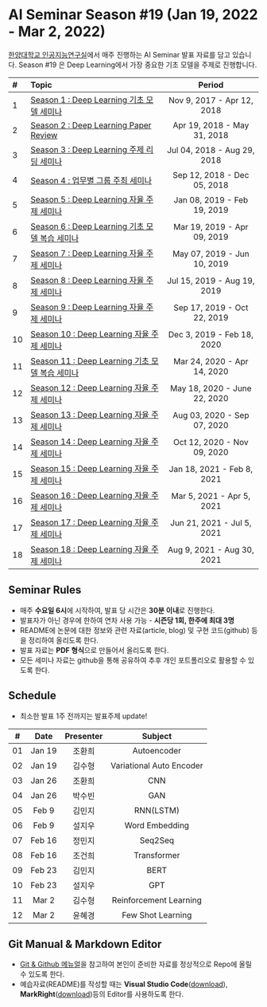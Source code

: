 # AI Seminar Season #19 (Jan 19, 2022 - Mar 2, 2022)
[한양대학교 인공지능연구실](http://ai.hanyang.ac.kr/)에서 매주 진행하는 AI Seminar 발표 자료를 담고 있습니다. Season #19 은 Deep Learning에서 가장 중요한 기초 모델을 주제로 진행합니다.

|#  | Topic                                  | Period |
|:--|:---------------------------------------|:---------------:|
|1  | [Season 1 : Deep Learning 기초 모델 세미나](https://github.com/roomylee/deep-learning-seminar/tree/master/season_01) | Nov 9, 2017 - Apr 12, 2018|
|2  | [Season 2 : Deep Learning Paper Review](https://github.com/roomylee/deep-learning-seminar/tree/master/season_02) | Apr 19, 2018 - May 31, 2018 |
|3  | [Season 3 : Deep Learning 주제 리딩 세미나](https://github.com/roomylee/deep-learning-seminar/tree/master/season_03) | Jul 04, 2018 - Aug 29, 2018 |
|4  | [Season 4 : 업무별 그룹 주최 세미나](https://github.com/roomylee/deep-learning-seminar/tree/master/season_04) |  Sep 12, 2018 - Dec 05, 2018 |
|5  | [Season 5 : Deep Learning 자율 주제 세미나](https://github.com/roomylee/deep-learning-seminar/tree/master/season_05) |  Jan 08, 2019 - Feb 19, 2019 |
|6  | [Season 6 : Deep Learning 기초 모델 복습 세미나](https://github.com/roomylee/deep-learning-seminar/tree/master/season_06) |  Mar 19, 2019 - Apr 09, 2019 |
|7  | [Season 7 : Deep Learning 자율 주제 세미나](https://github.com/roomylee/deep-learning-seminar/tree/master/season_07) |  May 07, 2019 - Jun 10, 2019 |
|8  | [Season 8 : Deep Learning 자율 주제 세미나](https://github.com/roomylee/deep-learning-seminar/tree/master/season_08) |  Jul 15, 2019 - Aug 19, 2019 |
|9  | [Season 9 : Deep Learning 자율 주제 세미나](https://github.com/roomylee/deep-learning-seminar/tree/master/season_09) |  Sep 17, 2019 - Oct 22, 2019 |
|10 | [Season 10 : Deep Learning 자율 주제 세미나](https://github.com/roomylee/deep-learning-seminar/tree/master/season_10) | Dec 3, 2019 - Feb 18, 2020 |
|11 | [Season 11 : Deep Learning 기초 모델 복습 세미나](https://github.com/roomylee/deep-learning-seminar/tree/master/season_11) | Mar 24, 2020 - Apr 14, 2020 |
|12 | [Season 12 : Deep Learning 자율 주제 세미나](https://github.com/roomylee/deep-learning-seminar/tree/master/season_12) | May 18, 2020 - June 22, 2020 |
|13 | [Season 13 : Deep Learning 자율 주제 세미나](https://github.com/HYU-AILAB/ai-seminar/tree/master/season_13) | Aug 03, 2020 - Sep 07, 2020 |
|14 | [Season 14 : Deep Learning 자율 주제 세미나](https://github.com/HYU-AILAB/ai-seminar/tree/master/season_14) | Oct 12, 2020 - Nov 09, 2020 |
|15 | [Season 15 : Deep Learning 자율 주제 세미나](https://github.com/HYU-AILAB/ai-seminar/tree/master/season_15) | Jan 18, 2021 - Feb 8, 2021 |
|16 | [Season 16 : Deep Learning 자율 주제 세미나](https://github.com/HYU-AILAB/ai-seminar/tree/master/season_16) | Mar 5, 2021 - Apr 5, 2021 |
|17 | [Season 17 : Deep Learning 자율 주제 세미나](https://github.com/HYU-AILAB/ai-seminar/tree/master/season_17) | Jun 21, 2021 - Jul 5, 2021 |
|18 | [Season 18 : Deep Learning 자율 주제 세미나](https://github.com/HYU-AILAB/ai-seminar/tree/master/season_18) | Aug 9, 2021 - Aug 30, 2021 |

## Seminar Rules
* 매주 **수요일 6시**에 시작하여, 발표 당 시간은 **30분 이내**로 진행한다.
* 발표자가 아닌 경우에 한하여 연차 사용 가능 - **시즌당 1회, 한주에 최대 3명**
* README에 논문에 대한 정보와 관련 자료(article, blog) 및 구현 코드(github) 등을 정리하여 올리도록 한다.
* 발표 자료는 **PDF 형식**으로 만들어서 올리도록 한다.
* 모든 세미나 자료는 github을 통해 공유하여 추후 개인 포트폴리오로 활용할 수 있도록 한다.

## Schedule
* 최소한 발표 1주 전까지는 발표주제 update!

| #  | Date         | Presenter | Subject |
|:--:|:---------------:|:-----------:|:-------:|
|01| Jan 19  | 조환희  | Autoencoder |
|02| Jan 19  | 김수형  | Variational Auto Encoder |
|03| Jan 26  | 조환희  | CNN |
|04| Jan 26 | 박수빈  | GAN |
|05| Feb 9  | 김민지  | RNN(LSTM) |
|06| Feb 9  | 설지우  | Word Embedding |
|07| Feb 16  | 정민지  | Seq2Seq |
|08| Feb 16  | 조건희  | Transformer |
|09| Feb 23  | 김민지  | BERT |
|10| Feb 23  | 설지우  | GPT |
|11| Mar 2  | 김수형  | Reinforcement Learning |
|12| Mar 2  | 윤혜경  | Few Shot Learning  |

## Git Manual & Markdown Editor
* [Git & Github 메뉴얼](https://github.com/roomylee/deep-learning-seminar/blob/master/git%20%26%20github.pdf)을 참고하여 본인이 준비한 자료를 정상적으로 Repo에 올릴 수 있도록 한다.
* 예습자료(README)를 작성할 때는 **Visual Studio Code**([download](https://code.visualstudio.com/Download)), **MarkRight**([download](https://github.com/dvcrn/markright/releases/download/0.1.11/MarkRight_Windows64.exe))등의 Editor를 사용하도록 한다.
